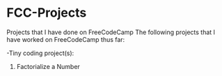 # FCC-Projects
Projects that I have done on FreeCodeCamp
The following projects that I have worked on FreeCodeCamp thus far:

-Tiny coding project(s): 
1. Factorialize a Number

